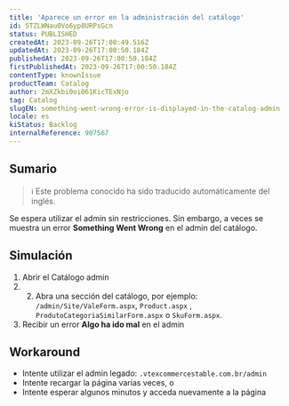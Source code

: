 ```yaml
---
title: 'Aparece un error en la administración del catálogo'
id: 5TZLWNau0Vo6yp8URPsGcn
status: PUBLISHED
createdAt: 2023-09-26T17:00:49.516Z
updatedAt: 2023-09-26T17:00:50.184Z
publishedAt: 2023-09-26T17:00:50.184Z
firstPublishedAt: 2023-09-26T17:00:50.184Z
contentType: knownIssue
productTeam: Catalog
author: 2mXZkbi0oi061KicTExNjo
tag: Catalog
slugEN: something-went-wrong-error-is-displayed-in-the-catalog-admin
locale: es
kiStatus: Backlog
internalReference: 907567
---
```


## Sumario

>ℹ️ Este problema conocido ha sido traducido automáticamente del inglés.


Se espera utilizar el admin sin restricciones. Sin embargo, a veces se muestra un error **Something Went Wrong** en el admin del catálogo.


##

## Simulación



1. Abrir el Catálogo admin
2. 2. Abra una sección del catálogo, por ejemplo: `/admin/Site/ValeForm.aspx`, `Product.aspx` , `ProdutoCategoriaSimilarForm.aspx` o `SkuForm.aspx`.
3. Recibir un error **Algo ha ido mal** en el admin



## Workaround



- Intente utilizar el admin legado: `.vtexcommercestable.com.br/admin`
- Intente recargar la página varias veces, o
- Intente esperar algunos minutos y acceda nuevamente a la página





